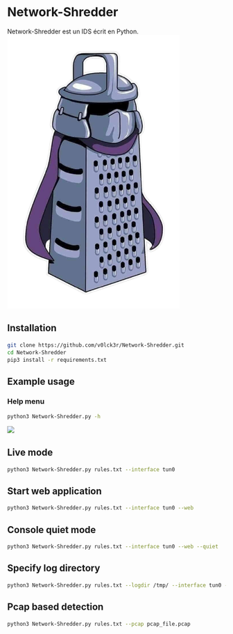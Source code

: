 # Network-Shredder
Network-Shredder est un IDS écrit en Python.
![](./source/static/logo.png)


## Installation

```bash
git clone https://github.com/v0lck3r/Network-Shredder.git
cd Network-Shredder
pip3 install -r requirements.txt
```

## Example usage

### Help menu 

```bash
python3 Network-Shredder.py -h
````
![](./source/static/shredder.PNG)

## Live mode 

```bash 
python3 Network-Shredder.py rules.txt --interface tun0
```

## Start web application 

```bash 
python3 Network-Shredder.py rules.txt --interface tun0 --web
```

## Console quiet mode 

```bash 
python3 Network-Shredder.py rules.txt --interface tun0 --web --quiet
```

## Specify log directory   

```bash 
python3 Network-Shredder.py rules.txt --logdir /tmp/ --interface tun0 --web
```

## Pcap based detection 

```bash 
python3 Network-Shredder.py rules.txt --pcap pcap_file.pcap
```
